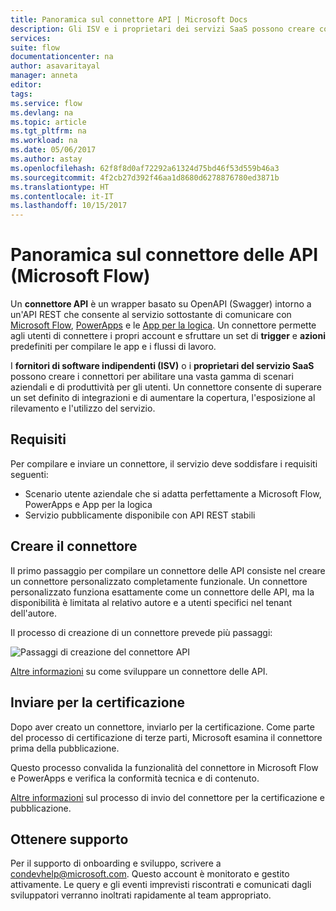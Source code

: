 ```yaml
---
title: Panoramica sul connettore API | Microsoft Docs
description: Gli ISV e i proprietari dei servizi SaaS possono creare connettori e richiederne la certificazione a Microsoft.
services: 
suite: flow
documentationcenter: na
author: asavaritayal
manager: anneta
editor: 
tags: 
ms.service: flow
ms.devlang: na
ms.topic: article
ms.tgt_pltfrm: na
ms.workload: na
ms.date: 05/06/2017
ms.author: astay
ms.openlocfilehash: 62f8f8d0af72292a61324d75bd46f53d559b46a3
ms.sourcegitcommit: 4f2cb27d392f46aa1d8680d6278876780ed3871b
ms.translationtype: HT
ms.contentlocale: it-IT
ms.lasthandoff: 10/15/2017
---
```

# <a name="api-connector-overview-microsoft-flow"></a>Panoramica sul connettore delle API (Microsoft Flow)
Un **connettore API** è un wrapper basato su OpenAPI (Swagger) intorno a un'API REST che consente al servizio sottostante di comunicare con [Microsoft Flow](https://flow.microsoft.com), [PowerApps](https://powerapps.microsoft.com) e le [App per la logica](https://docs.microsoft.com/azure/logic-apps/). Un connettore permette agli utenti di connettere i propri account e sfruttare un set di **trigger** e **azioni** predefiniti per compilare le app e i flussi di lavoro.

I **fornitori di software indipendenti (ISV)** o i **proprietari del servizio SaaS** possono creare i connettori per abilitare una vasta gamma di scenari aziendali e di produttività per gli utenti. Un connettore consente di superare un set definito di integrazioni e di aumentare la copertura, l'esposizione al rilevamento e l'utilizzo del servizio.

## <a name="requirements"></a>Requisiti
Per compilare e inviare un connettore, il servizio deve soddisfare i requisiti seguenti:

* Scenario utente aziendale che si adatta perfettamente a Microsoft Flow, PowerApps e App per la logica
* Servizio pubblicamente disponibile con API REST stabili

## <a name="build-your-connector"></a>Creare il connettore
Il primo passaggio per compilare un connettore delle API consiste nel creare un connettore personalizzato completamente funzionale. Un connettore personalizzato funziona esattamente come un connettore delle API, ma la disponibilità è limitata al relativo autore e a utenti specifici nel tenant dell'autore.

Il processo di creazione di un connettore prevede più passaggi:

![Passaggi di creazione del connettore API](./media/api-connectors-overview/authoring-steps.png)

[Altre informazioni](api-connector-dev.md) su come sviluppare un connettore delle API.

## <a name="submit-for-certification"></a>Inviare per la certificazione
Dopo aver creato un connettore, inviarlo per la certificazione. Come parte del processo di certificazione di terze parti, Microsoft esamina il connettore prima della pubblicazione.

Questo processo convalida la funzionalità del connettore in Microsoft Flow e PowerApps e verifica la conformità tecnica e di contenuto.

[Altre informazioni](api-connector-submission.md) sul processo di invio del connettore per la certificazione e pubblicazione.

## <a name="get-support"></a>Ottenere supporto
Per il supporto di onboarding e sviluppo, scrivere a [condevhelp@microsoft.com](mailto:condevhelp@microsoft.com). Questo account è monitorato e gestito attivamente. Le query e gli eventi imprevisti riscontrati e comunicati dagli sviluppatori verranno inoltrati rapidamente al team appropriato.

